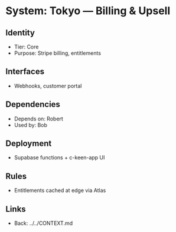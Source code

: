 # System: Tokyo — Billing & Upsell
## Identity
- Tier: Core
- Purpose: Stripe billing, entitlements
## Interfaces
- Webhooks, customer portal
## Dependencies
- Depends on: Robert
- Used by: Bob
## Deployment
- Supabase functions + c-keen-app UI
## Rules
- Entitlements cached at edge via Atlas
## Links
- Back: ../../CONTEXT.md
